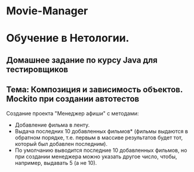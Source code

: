 # Movie-Manager

# Обучение в Нетологии.

## Домашнее задание по курсу Java для тестировщиков

## Тема: Композиция и зависимость объектов. Mockito при создании автотестов

Создание проекта "Менеджер афиши" с методами:

- Добавление фильма в ленту.
- Выдача последних 10 добавленных фильмов* (фильмы выдаются в обратном порядке, т.е. первым в массиве результатов будет тот, который был добавлен последним).
- По умолчанию выводится последние 10 добавленных фильмов, но при создании менеджера можно указать другое число, чтобы, например, выдавать 5 (а не 10).

